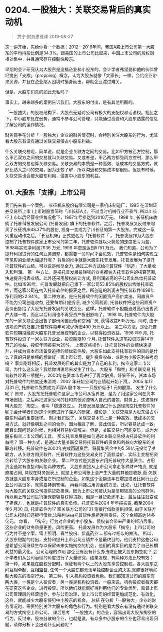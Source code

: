 # 0204. 一股独大：关联交易背后的真实动机
> 贾宁·财务思维课
2019-08-27

这一讲开始，先给你看一个数据：2012—2016年间，我国A股上市公司第一大股东的平均持股比例是34.3%。跟美国的上市公司比起来，中国上市公司的股权则相对集中，并且通常存在控制性股东。

早期的会计研究认为大股东是造福企业和小股东的。会计学者弗里曼和他的伙伴曾经提出「支撑」（propping）概念，认为大股东就像「大家长」一样，会给企业带来资源，并且在企业陷入困境时挺身而出，帮助企业渡过难关。

但是，大股东们真的如此无私吗？

事实上，越来越多的案例告诉我们，大股东的付出，是有其他所图的。

「一股独大」的股权结构下，大股东无疑对公司有极大的支配权和话语权。相比之下，中小股东处在弱势，通常不参与公司管理，只能通过高管和大股东透露的信息了解公司的运作情况。

财务高手在分析「一股独大」企业的财务情况时，会特别关注大股东的行为，尤其看大股东有没有通过关联交易侵占小股东利益。

什么关联交易呢，简单说，就是企业关联方之间的交易。比如甲方被乙方控制，那么甲乙双方之间的交易就叫关联交易。又或者是，甲乙两方都受丙方控制，那么甲乙双方的交易也算关联交易。关联交易的本质是一种高效、低成本的交易方式，就好比熟人之间的交易，因为比较了解，所以沟通和交易成本都很低。但是有时候，关联交易也会被大股东利用，侵害中小股东的利益。

## 01. 大股东「支撑」上市公司

我们先来看一个案例。
长征机床股份有限公司是一家机床制造厂，1995 在深圳证券交易所上市 (上市时股票简称「川长征A」)。不过当时机械行业不景气, 所以川长征上市以后经营业绩每况愈下，1997年亏损达到2010万元。
1998 年, 长征机床收购了托普科技发展公司 (托普发展) 旗下的托普软件。之后，托普发展又反过来购买了长征机床48.37%的股份, 摇身一变成为了川长征的第一大股东。完成这一系列重组动作之后，「长征机床」正式更名为「托普软件「 。
托普发展作为大股东控制了托普软件这家上市公司的第二年，托普软件就以火箭般的速度扭亏为盈，1998年实现净利润2936 万元, 1999 年更是达到5751 万元。
我们知道，公司为了提升利润进行的任何业务调整，都需要一段时间才会见效，托普软件是如何实现立竿见影的业绩大幅提升呢？
背后的推手就是大股东托普发展。托普发展为了提升托普软件的业绩，可以说是倾尽全力, 通过三种方式给托普软件「制造」了大量收入和利润。
第一种方法，是把托普发展最赚钱的业务都纳入托普软件的核算范围, 快速提升报表业绩。此外还采用股权转让方式, 将利润较高的子公司出售给托普软件。比如1998年，托普发展就把自己旗下一家公司53.85%的股权出售给托普软件，而这家公司在纳入托普软件的报表之后，所创造的利润占到托普软件1998年净利润的22.84%。
第二种方法，是把托普软件的闲置资产高价卖出。闲置资产不能为公司创造收益, 还要每期计提折旧, 减少公司利润, 托普软件把这些闲置资产高价出售给了大股东托普发展的关联企业。这样，托普软件不但能通过高价出售资产大赚一笔，而且以后利润也不再受资产折旧影响了。1998 年, 托普软件向大股东的一家关联企业出售了部份闲置设备和空闲厂房, 获得收益835万元。同时, 由于该项资产的处置,托普软件每年可减少折旧400 万元以上。
第三种方法，是让托普软件短期投融资大股东托普发展控制的企业，以获得投资收益。1998 年9 月, 托普软件投资了一家关联方企业，投资期限10 个月, 托普软件从这笔投资取得1419 万元的收益，投资年回报率为20%。
上面这些操作，让托普软件的业绩快速提升，并成为资本市场备受追捧的绩优软件股。大股东如此支持托普软件的目的是什么？真的只是单纯的想做好一家上市公司，提升投资收益，或是为小股东利益考虑吗？
事实刚好相反，托普发展的目的其实是为了自己的私利，掏空这家上市公司。为什么这么说？我给你讲讲后来发生了什么。
大股东「掏空」和关联交易
托普软件趁着业绩提升，2000年在资本市场进行了再次融资。好景不长，资本市场对托普软件的热度还未消减，2002 年开始公司的业绩就开始下滑,。2005 年12 月31 日, 托普软件股票成为沪深A 股中唯一一只股价低于1 元的股票。
发生了什么呢？
原来，大股东把托普软件这家上市公司从瘦养肥，是为了用这家公司在资本市场圈钱，之后再把这家公司的钱和其他资源转入自己的腰包。财务上，这波操作叫大股东「掏空」，也叫「隧道效应」。
托普发展是通过什么途径掏空托普软件的呢？会计学者们对这个问题进行了深入的研究，结论是：关联交易是大股东侵占小股东利益的重要途径。
刚才我们说了，关联交易本质上是一种高效、低成本的交易方式。就好像朋友之间的合作，因为相互了解、彼此信任，所以容易达成一致。而且出现问题的时候，也相对容易协调解决。但是，关联交易也可能变质，成为大股东掏空上市公司的工具。
那么托普发展是如何通过关联交易侵占托普软件的利益呢？
第一种方式，是通过大量关联交易将托普软件的资金和利益向大股东的关联方转移。托普软件在2000年完成再融资后，将募集资金中的5.58亿元投给了关联方，从关联方购买软件。托普软件为这些交易支付了高额溢价，实际上变相把资金转给了大股东的关联企业。
第二种方式是大股东占用托普软件大量资金。占用资金通常有直接和间接两种方式。
大股东直接从上市公司拿走各种财产物资, 就是直接占用, 体现在财务报表上, 就是上市公司账上会产生大量的其他应收款,而 欠款方就是大股东本身或是它所控制的企业。如果这个金额逐年在增加或者比同行业企业公司高很多，就需要特别警惕。
再看间接占用资金的方法，比如，让托普软件为大股东的关联公司提供贷款担保。因为上市公司被认为是信用较高的公司群体，所以用上市公司进行担保更容易获得贷款，但是一旦贷款还不上，最后往往就变成了担保方，也就是托普软件的真实负债。托普软件2004 年年报披露, 截至2004 年6 月30 日, 托普软件为17 家关联方公司的101 笔银行借款提供担保, 由于关联方公司未按时归还银行借款,法院判决由托普软件承担连带责任，这个金额高达14多亿元。
你看， 「掏空」行为对企业的中小股东、债权者会带来严重的经济后果。这些企业的财务质量更差，风险更高。
托普发展作为大股东「掏空」上市公司的行为并不是个案，雷士照明、春兰股份、紫鑫药业….都有过相似的做法。
所以，大股东短期的付出，支持和提升上市公司业绩并不是最终目的，他们支持这些公司是希望公司继续生存以保留未来实施掏空的机会，他们的真实目的是为了自己长期利益的最大化。
公司治理的作用
那企业有没有什么办法防止被大股东掏空呢？
会计学者们从公司治理的角度进行了大量研究。结果发现，有两种方法比较有效：
第一种，如果能在股权分配时，保证有两个以上的大股东享受控制权。各大股东之间互相牵制、互相监督, 任何一个大股东都无法单独控制企业的决策,就能很好地抑制大股东的掏空行为。
第二种，引入机构投资者角色。我们都知道公司的股东有两大类，一类是个人投资者，另一类是机构投资者。一般来说，机构投资者每天都在研究这些企业，进行投资。所以他们就能很好得利用他们的专业优势，监督上市公司管理层的经营运作，参与公司治理，使上市公司的经营更加规范化、有效化，这样，就能减少大股东侵犯中小股东的机会。
总结
在分析「一股独大」企业的财务情况时，需要特别关注大股东的角色和行为。特别是看大股东有没有通过关联交易的方式掏空上市公司。
课后思考
「一股独大」的企业，容易出现大股东掏空的行为。反过来，股权分散的企业，也就是说，有众多中小股东的企业也容易出现问题，请你分析下会出现什么问题呢？
